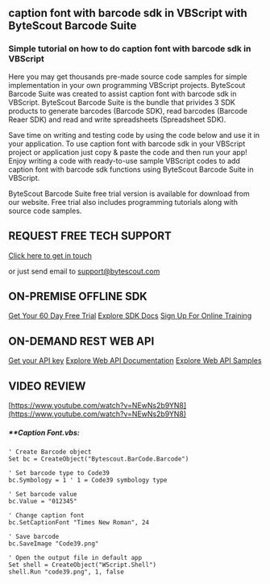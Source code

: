 ## caption font with barcode sdk in VBScript with ByteScout Barcode Suite

### Simple tutorial on how to do caption font with barcode sdk in VBScript

Here you may get thousands pre-made source code samples for simple implementation in your own programming VBScript projects. ByteScout Barcode Suite was created to assist caption font with barcode sdk in VBScript. ByteScout Barcode Suite is the bundle that privides 3  SDK products to generate barcodes (Barcode SDK), read barcodes (Barcode Reaer SDK) and read and write spreadsheets (Spreadsheet SDK).

Save time on writing and testing code by using the code below and use it in your application. To use caption font with barcode sdk in your VBScript project or application just copy & paste the code and then run your app! Enjoy writing a code with ready-to-use sample VBScript codes to add caption font with barcode sdk functions using ByteScout Barcode Suite in VBScript.

ByteScout Barcode Suite free trial version is available for download from our website. Free trial also includes programming tutorials along with source code samples.

## REQUEST FREE TECH SUPPORT

[Click here to get in touch](https://bytescout.zendesk.com/hc/en-us/requests/new?subject=ByteScout%20Barcode%20Suite%20Question)

or just send email to [support@bytescout.com](mailto:support@bytescout.com?subject=ByteScout%20Barcode%20Suite%20Question) 

## ON-PREMISE OFFLINE SDK 

[Get Your 60 Day Free Trial](https://bytescout.com/download/web-installer?utm_source=github-readme)
[Explore SDK Docs](https://bytescout.com/documentation/index.html?utm_source=github-readme)
[Sign Up For Online Training](https://academy.bytescout.com/)


## ON-DEMAND REST WEB API

[Get your API key](https://pdf.co/documentation/api?utm_source=github-readme)
[Explore Web API Documentation](https://pdf.co/documentation/api?utm_source=github-readme)
[Explore Web API Samples](https://github.com/bytescout/ByteScout-SDK-SourceCode/tree/master/PDF.co%20Web%20API)

## VIDEO REVIEW

[https://www.youtube.com/watch?v=NEwNs2b9YN8](https://www.youtube.com/watch?v=NEwNs2b9YN8)




<!-- code block begin -->

##### ****Caption Font.vbs:**
    
```
' Create Barcode object
Set bc = CreateObject("Bytescout.BarCode.Barcode")

' Set barcode type to Code39
bc.Symbology = 1 ' 1 = Code39 symbology type

' Set barcode value 
bc.Value = "012345" 

' Change caption font
bc.SetCaptionFont "Times New Roman", 24

' Save barcode 
bc.SaveImage "Code39.png"

' Open the output file in default app
Set shell = CreateObject("WScript.Shell")
shell.Run "code39.png", 1, false


```

<!-- code block end -->
